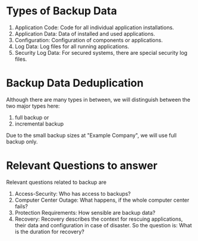 # Types of Backup Data
1. Application Code: Code for all individual application installations.
2. Application Data: Data of installed and used applications.
3. Configuration: Configuration of components or applications.
4. Log Data: Log files for all running applications.
5. Security Log Data: For secured systems, there are special security log files.

# Backup Data Deduplication
Although there are many types in between, we will distinguish between the two major types here:
1. full backup or
2. incremental backup

Due to the small backup sizes at "Example Company", we will use full backup only.

# Relevant Questions to answer
Relevant questions related to backup are
1. Access-Security: Who has access to backups?
2. Computer Center Outage: What happens, if the whole computer center fails?
3. Protection Requirements: How sensible are backup data?
4. Recovery: Recovery describes the context for rescuing applications, their data and configuration in case of disaster. So the question is: What is the duration for recovery?